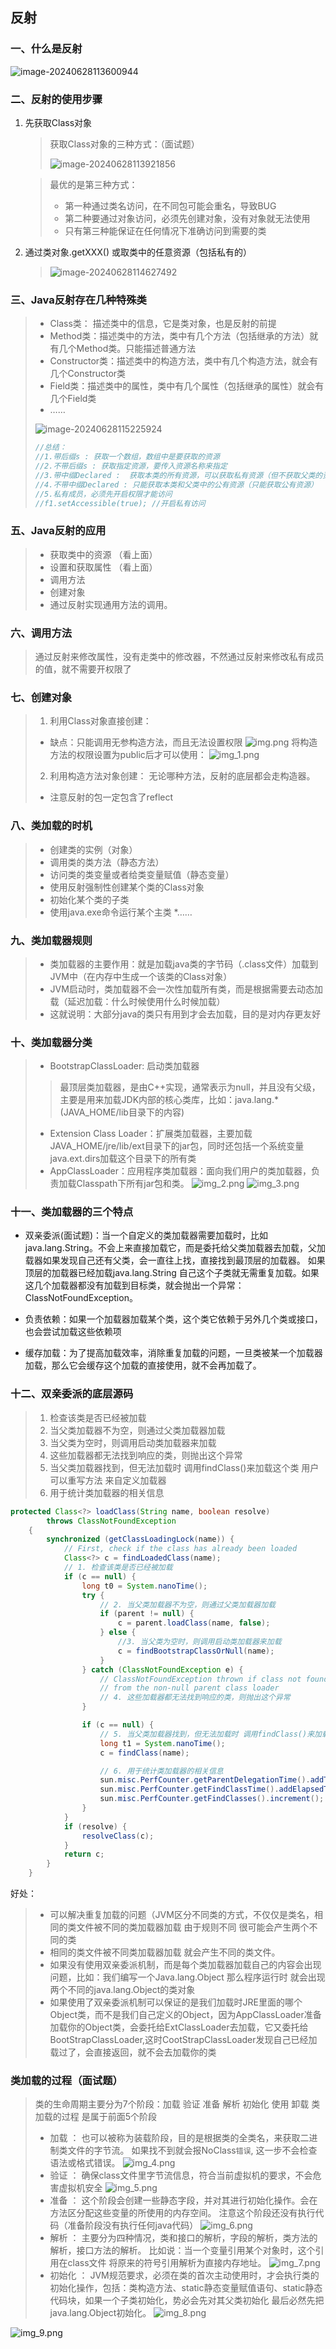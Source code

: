 ## 反射

### 一、什么是反射

![image-20240628113600944](img\image-20240624101519400.png)

### 二、反射的使用步骤

1. 先获取Class对象

   > 获取Class对象的三种方式：（面试题）
   >
   > ![image-20240628113921856](img\image-20240628113921856.png)

   > 最优的是第三种方式：
   >
   > * 第一种通过类名访问，在不同包可能会重名，导致BUG
   > * 第二种要通过对象访问，必须先创建对象，没有对象就无法使用
   > * 只有第三种能保证在任何情况下准确访问到需要的类

2. 通过类对象.getXXX() 或取类中的任意资源（包括私有的）

   > ![image-20240628114627492](img\image-20240628114627492.png)

### 三、Java反射存在几种特殊类

> * Class类： 描述类中的信息，它是类对象，也是反射的前提
> * Method类：描述类中的方法，类中有几个方法（包括继承的方法）就有几个Method类。只能描述普通方法
> * Constructor类：描述类中的构造方法，类中有几个构造方法，就会有几个Constructor类
> * Field类：描述类中的属性，类中有几个属性（包括继承的属性）就会有几个Field类
> * ……
>
> ![image-20240628115225924](img\image-20240628115225924.png)
>
>
> ```java
> //总结：
> //1.带后缀s : 获取一个数组，数组中是要获取的资源
> //2.不带后缀s : 获取指定资源，要传入资源名称来指定
> //3.带中缀Declared :  获取本类的所有资源，可以获取私有资源（但不获取父类的资源）
> //4.不带中缀Declared : 只能获取本类和父类中的公有资源（只能获取公有资源）
> //5.私有成员，必须先开启权限才能访问
> //f1.setAccessible(true); //开启私有访问
> ```

### 五、Java反射的应用
> * 获取类中的资源 （看上面）
> * 设置和获取属性 （看上面）
> * 调用方法
> * 创建对象
> * 通过反射实现通用方法的调用。

### 六、调用方法
> 通过反射来修改属性，没有走类中的修改器，不然通过反射来修改私有成员的值，就不需要开权限了

### 七、创建对象
> 1. 利用Class对象直接创建：
> * 缺点：只能调用无参构造方法，而且无法设置权限
> ![img.png](img.png)
> 将构造方法的权限设置为public后才可以使用：
> ![img_1.png](img_1.png)
> 2. 利用构造方法对象创建：
> 无论哪种方法，反射的底层都会走构造器。
> * 注意反射的包一定包含了reflect

### 八、类加载的时机
> * 创建类的实例（对象）
> * 调用类的类方法（静态方法）
> * 访问类的类变量或者给类变量赋值（静态变量）
> * 使用反射强制性创建某个类的Class对象
> * 初始化某个类的子类
> * 使用java.exe命令运行某个主类
> *……

### 九、类加载器规则
> * 类加载器的主要作用：就是加载java类的字节码（.class文件）加载到JVM中（在内存中生成一个该类的Class对象）
> * JVM启动时，类加载器不会一次性加载所有类，而是根据需要去动态加载（延迟加载：什么时候使用什么时候加载）
> * 这就说明：大部分java的类只有用到才会去加载，目的是对内存更友好

### 十、类加载器分类
> * BootstrapClassLoader: 启动类加载器 
> > 最顶层类加载器，是由C++实现，通常表示为null，并且没有父级，主要是用来加载JDK内部的核心类库，比如：java.lang.*(JAVA_HOME/lib目录下的内容)
> * Extension Class Loader：扩展类加载器，主要加载JAVA_HOME/jre/lib/ext目录下的jar包，同时还包括一个系统变量java.ext.dirs加载这个目录下的所有类
> * AppClassLoader：应用程序类加载器：面向我们用户的类加载器，负责加载Classpath下所有jar包和类。
> ![img_2.png](img_2.png)
> ![img_3.png](img_3.png)

### 十一、类加载器的三个特点
* 双亲委派(面试题)：当一个自定义的类加载器需要加载时，比如java.lang.String。不会上来直接加载它，而是委托给父类加载器去加载，父加载器如果发现自己还有父类，会一直往上找，直接找到最顶层的加载器。
如果顶层的加载器已经加载java.lang.String 自己这个子类就无需重复加载。如果这几个加载器都没有加载到目标类，就会抛出一个异常：ClassNotFoundException。
  
* 负责依赖：如果一个加载器加载某个类，这个类它依赖于另外几个类或接口，也会尝试加载这些依赖项

* 缓存加载：为了提高加载效率，消除重复加载的问题，一旦类被某一个加载器加载，那么它会缓存这个加载的直接使用，就不会再加载了。

### 十二、双亲委派的底层源码
> 1. 检查该类是否已经被加载
> 2. 当父类加载器不为空，则通过父类加载器加载
> 3. 当父类为空时，则调用启动类加载器来加载
> 4. 这些加载器都无法找到响应的类，则抛出这个异常
> 5. 当父类加载器找到，但无法加载时 调用findClass()来加载这个类 用户可以重写方法 来自定义加载器
> 6. 用于统计类加载器的相关信息
```java
protected Class<?> loadClass(String name, boolean resolve)
        throws ClassNotFoundException
    {
        synchronized (getClassLoadingLock(name)) {
            // First, check if the class has already been loaded
            Class<?> c = findLoadedClass(name);
            // 1. 检查该类是否已经被加载
            if (c == null) {
                long t0 = System.nanoTime();
                try {
                    // 2. 当父类加载器不为空，则通过父类加载器加载
                    if (parent != null) {
                        c = parent.loadClass(name, false);
                    } else {
                        //3. 当父类为空时，则调用启动类加载器来加载
                        c = findBootstrapClassOrNull(name);
                    }
                } catch (ClassNotFoundException e) {
                    // ClassNotFoundException thrown if class not found
                    // from the non-null parent class loader
                    // 4. 这些加载器都无法找到响应的类，则抛出这个异常
                }

                if (c == null) {
                    // 5. 当父类加载器找到，但无法加载时 调用findClass()来加载这个类 用户可以重写方法 来自定义加载器
                    long t1 = System.nanoTime();
                    c = findClass(name);

                    // 6. 用于统计类加载器的相关信息
                    sun.misc.PerfCounter.getParentDelegationTime().addTime(t1 - t0);
                    sun.misc.PerfCounter.getFindClassTime().addElapsedTimeFrom(t1);
                    sun.misc.PerfCounter.getFindClasses().increment();
                }
            }
            if (resolve) {
                resolveClass(c);
            }
            return c;
        }
    }
```
好处：
> * 可以解决重复加载的问题（JVM区分不同类的方式，不仅仅是类名，相同的类文件被不同的类加载器加载 由于规则不同 很可能会产生两个不同的类
> * 相同的类文件被不同类加载器加载 就会产生不同的类文件。
> * 如果没有使用双亲委派机制，而是每个类加载器加载自己的内容会出现问题，比如：我们编写一个Java.lang.Object 那么程序运行时 就会出现两个不同的java.lang.Object的类对象
> * 如果使用了双亲委派机制可以保证的是我们加载时JRE里面的哪个Object类，而不是我们自己定义的Object，因为AppClassLoader准备加载你的Object类，会委托给ExtClassLoader去加载，它又委托给BootStrapClassLoader,这时CootStrapClassLoader发现自己已经加载过了，会直接返回，就不会去加载你的类


### 类加载的过程（面试题）
> 类的生命周期主要分为7个阶段：加载 验证 准备 解析 初始化 使用 卸载
> 类加载的过程 是属于前面5个阶段
> * 加载 ： 也可以被称为装载阶段，目的是根据类的全类名，来获取二进制类文件的字节流。
> 如果找不到就会报NoClass`错误`, 这一步不会检查语法或格式错误。
> ![img_4.png](img_4.png)
> * 验证 ： 确保class文件里字节流信息，符合当前虚拟机的要求，不会危害虚拟机安全
> ![img_5.png](img_5.png)
> * 准备 ： 这个阶段会创建一些静态字段，并对其进行初始化操作。会在方法区分配这些变量的所使用的内存空间。
> 注意这个阶段还没有执行代码（准备阶段没有执行任何java代码）
> ![img_6.png](img_6.png)
> * 解析 ： 主要分为四种情况，类和接口的解析，字段的解析，类方法的解析，接口方法的解析。
> 比如说：当一个变量引用某个对象时，这个引用在class文件 将原来的符号引用解析为直接内存地址。
> ![img_7.png](img_7.png)
> * 初始化 ： JVM规范要求，必须在类的首次主动使用时，才会执行类的初始化操作，包括：类构造方法、static静态变量赋值语句、static静态代码块，如果一个子类初始化，势必会先对其父类初始化
> 最后必然先把java.lang.Object初始化。
> ![img_8.png](img_8.png)

![img_9.png](img_9.png)